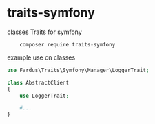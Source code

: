 # traits-symfony
classes Traits for symfony

```bashh
    composer require traits-symfony
```


example use on classes
```php
use Fardus\Traits\Symfony\Manager\LoggerTrait;

class AbstractClient
{
    use LoggerTrait;

    #...
}
```
